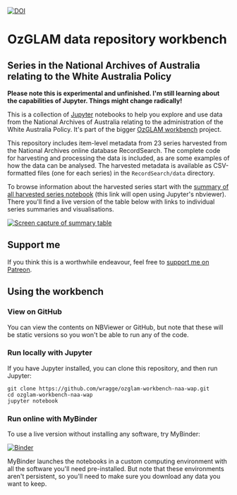 [![DOI](https://zenodo.org/badge/DOI/10.5281/zenodo.3549592.svg)](https://doi.org/10.5281/zenodo.3549592)

# OzGLAM data repository workbench
## Series in the National Archives of Australia relating to the White Australia Policy

**Please note this is experimental and unfinished. I'm still learning about the capabilities of Jupyter. Things might change radically!**

This is a collection of [Jupyter](http://jupyter.org/) notebooks to help you explore and use data from the National Archives of Australia relating to the administration of the White Australia Policy. It's part of the bigger [OzGLAM workbench](https://github.com/wragge/ozglam-workbench) project.

This repository includes item-level metadata from 23 series harvested from the National Archives online database RecordSearch. The complete code for harvesting and processing the data is included, as are some examples of how the data can be analysed. The harvested metadata is available as CSV-formatted files (one for each series) in the `RecordSearch/data` directory.

To browse information about the harvested series start with the [summary of all harvested series notebook](https://nbviewer.jupyter.org/github/wragge/ozglam-workbench-naa-wap/blob/master/RecordSearch/Summary%20of%20all%20harvested%20series.ipynb) (this link will open using Jupyter's nbviewer). There you'll find a live version of the table below with links to individual series summaries and visualisations.

[![Screen capture of summary table](https://dl.dropbox.com/s/btfz59wlqii9mrj/naa-wap-series.png)](https://nbviewer.jupyter.org/github/wragge/ozglam-workbench-naa-wap/blob/master/RecordSearch/Summary%20of%20all%20harvested%20series.ipynb)


## Support me

If you think this is a worthwhile endeavour, feel free to [support me on Patreon](https://www.patreon.com/timsherratt).

## Using the workbench

### View on GitHub

You can view the contents on NBViewer or GitHub, but note that these will be static versions so you won't be able to run any of the code.

### Run locally with Jupyter

If you have Jupyter installed, you can clone this repository, and then run Jupyter:

```
git clone https://github.com/wragge/ozglam-workbench-naa-wap.git
cd ozglam-workbench-naa-wap
jupyter notebook
```

### Run online with MyBinder

To use a live version without installing any software, try MyBinder:

[![Binder](https://mybinder.org/badge.svg)](https://mybinder.org/v2/gh/wragge/ozglam-workbench-naa-wap/master)

MyBinder launches the notebooks in a custom computing environment with all the software you'll need pre-installed. But note that these environments aren't persistent, so you'll need to make sure you download any data you want to keep.
